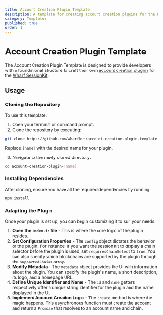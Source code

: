 ```yaml
---
title: Account Creation Plugin Template
description: A template for creating account creation plugins for the Wharf SessionKit.
category: Templates
published: true
order: 1
---
```


# Account Creation Plugin Template

The Account Creation Plugin Template is designed to provide developers with a foundational structure to craft their own [account creation plugins](/docs/session-kit/plugin-account-creation) for the [Wharf SessionKit](/docs/session-kit). 

## Usage

### Cloning the Repository

To use this template:

1. Open your terminal or command prompt.
2. Clone the repository by executing:
```bash
git clone https://github.com/wharfkit/account-creation-plugin-template.git account-creation-plugin-[name]
```
Replace `[name]` with the desired name for your plugin.

3. Navigate to the newly cloned directory:
```bash
cd account-creation-plugin-[name]
```

### Installing Dependencies

After cloning, ensure you have all the required dependencies by running:
```bash
npm install
```

### Adapting the Plugin

Once your plugin is set up, you can begin customizing it to suit your needs.

1. **Open the `index.ts` file** - This is where the core logic of the plugin resides.
2. **Set Configuration Properties** - The `config` object dictates the behavior of the plugin. For instance, if you want the session kit to display a chain selector before the plugin is used, set `requiresChainSelect` to `true`. You can also specify which blockchains are supported by the plugin through the `supportedChains` array.
3. **Modify Metadata** - The `metadata` object provides the UI with information about the plugin. You can specify the plugin's name, a short description, its logo, and a homepage URL.
4. **Define Unique Identifier and Name** - The `id` and `name` getters respectively offer a unique string identifier for the plugin and the name displayed in the UI.
5. **Implement Account Creation Logic** - The `create` method is where the magic happens. This asynchronous function must create the account and return a `Promise` that resolves to an account name and chain.
